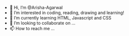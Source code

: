 - 👋 Hi, I’m @Arisha-Agarwal
- 👀 I’m interested in coding, reading, drawing and learning!
- 🌱 I’m currently learning HTML, Javascript and CSS
- 💞️ I’m looking to collaborate on ...
- 📫 How to reach me ...

<!---
Arisha-Agarwal/Arisha-Agarwal is a ✨ special ✨ repository because its `README.md` (this file) appears on your GitHub profile.
You can click the Preview link to take a look at your changes.
--->
